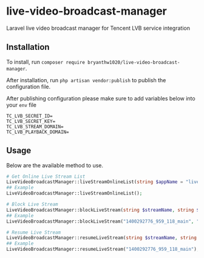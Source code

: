 # live-video-broadcast-manager

Laravel live video broadcast manager for Tencent LVB service integration

## Installation

To install, run `composer require bryanthw1020/live-video-broadcast-manager`.

After installation, run `php artisan vendor:publish` to publish the configuration file.

After publishing configuration please make sure to add variables below into your `env` file

```
TC_LVB_SECRET_ID=
TC_LVB_SECRET_KEY=
TC_LVB_STREAM_DOMAIN=
TC_LVB_PLAYBACK_DOMAIN=
```

## Usage

Below are the available method to use.

```php
# Get Online Live Stream List
LiveVideoBroadcastManager::liveStreamOnlineList(string $appName = "live", string $streamName = "", string $region = "ap-singapore", string $endpoint = "live.tencentcloudapi.com", int $pageNum = 1, int $pageSize = 20);
## Example
LiveVideoBroadcastManager::liveStreamOnlineList();

# Block Live Stream
LiveVideoBroadcastManager::blockLiveStream(string $streamName, string $reason, string $appName = "live", string $region = "ap-singapore", string $endpoint = "live.tencentcloudapi.com");
## Example
LiveVideoBroadcastManager::blockLiveStream("1400292776_959_118_main", "Forbidden equipment on air.");

# Resume Live Stream
LiveVideoBroadcastManager::resumeLiveStream(string $streamName, string $appName = "live", string $region = "ap-singapore", string $endpoint = "live.tencentcloudapi.com");
## Example
LiveVideoBroadcastManager::resumeLiveStream("1400292776_959_118_main");
```
